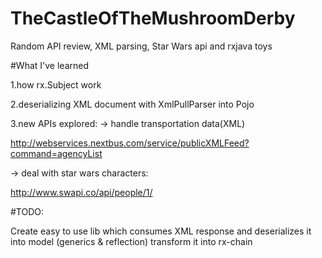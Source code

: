 # TheCastleOfTheMushroomDerby
Random API review, XML parsing, Star Wars api and rxjava toys

#What I've learned

1.how rx.Subject work

2.deserializing XML document with XmlPullParser into Pojo

3.new APIs explored:
-> handle transportation data(XML)

http://webservices.nextbus.com/service/publicXMLFeed?command=agencyList

-> deal with star wars characters: 

http://www.swapi.co/api/people/1/

#TODO:

Create easy to use lib which consumes XML response and deserializes it into model 
(generics & reflection) transform it into rx-chain
